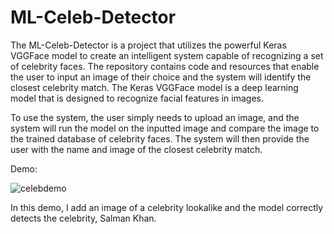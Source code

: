 # ML-Celeb-Detector
The ML-Celeb-Detector is a project that utilizes the powerful Keras VGGFace model to create an intelligent system capable of recognizing a set of celebrity faces. The repository contains code and resources that enable the user to input an image of their choice and the system will identify the closest celebrity match. The Keras VGGFace model is a deep learning model that is designed to recognize facial features in images. 

To use the system, the user simply needs to upload an image, and the system will run the model on the inputted image and compare the image to the trained database of celebrity faces. The system will then provide the user with the name and image of the closest celebrity match.

Demo:

![celebdemo](https://user-images.githubusercontent.com/98288912/229710092-7d9806b5-f74c-4b9c-8983-ec3b2837c305.gif)

In this demo, I add an image of a celebrity lookalike and the model correctly detects the celebrity, Salman Khan.

